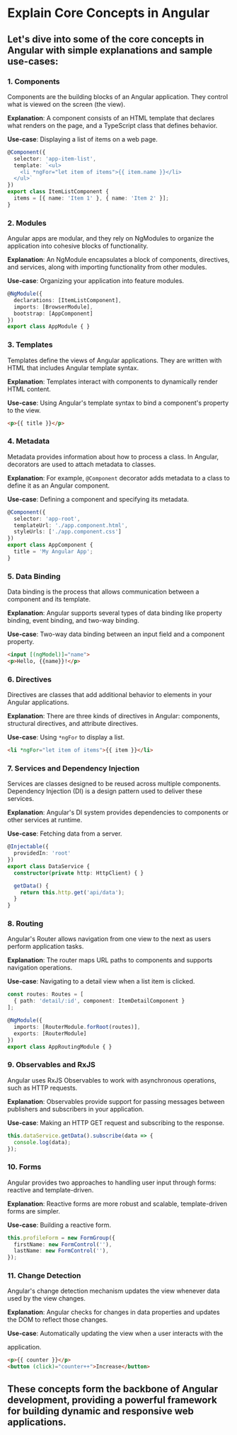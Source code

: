 # Explain Core Concepts in Angular

## Let's dive into some of the core concepts in Angular with simple explanations and sample use-cases:

### 1. Components
Components are the building blocks of an Angular application. They control what is viewed on the screen (the view).

**Explanation**: A component consists of an HTML template that declares what renders on the page, and a TypeScript class that defines behavior.

**Use-case**: Displaying a list of items on a web page.

```typescript
@Component({
  selector: 'app-item-list',
  template: `<ul>
    <li *ngFor="let item of items">{{ item.name }}</li>
  </ul>`
})
export class ItemListComponent {
  items = [{ name: 'Item 1' }, { name: 'Item 2' }];
}
```

### 2. Modules
Angular apps are modular, and they rely on NgModules to organize the application into cohesive blocks of functionality.

**Explanation**: An NgModule encapsulates a block of components, directives, and services, along with importing functionality from other modules.

**Use-case**: Organizing your application into feature modules.

```typescript
@NgModule({
  declarations: [ItemListComponent],
  imports: [BrowserModule],
  bootstrap: [AppComponent]
})
export class AppModule { }
```

### 3. Templates
Templates define the views of Angular applications. They are written with HTML that includes Angular template syntax.

**Explanation**: Templates interact with components to dynamically render HTML content.

**Use-case**: Using Angular's template syntax to bind a component's property to the view.

```html
<p>{{ title }}</p>
```

### 4. Metadata
Metadata provides information about how to process a class. In Angular, decorators are used to attach metadata to classes.

**Explanation**: For example, `@Component` decorator adds metadata to a class to define it as an Angular component.

**Use-case**: Defining a component and specifying its metadata.

```typescript
@Component({
  selector: 'app-root',
  templateUrl: './app.component.html',
  styleUrls: ['./app.component.css']
})
export class AppComponent {
  title = 'My Angular App';
}
```

### 5. Data Binding
Data binding is the process that allows communication between a component and its template.

**Explanation**: Angular supports several types of data binding like property binding, event binding, and two-way binding.

**Use-case**: Two-way data binding between an input field and a component property.

```html
<input [(ngModel)]="name">
<p>Hello, {{name}}!</p>
```

### 6. Directives
Directives are classes that add additional behavior to elements in your Angular applications.

**Explanation**: There are three kinds of directives in Angular: components, structural directives, and attribute directives.

**Use-case**: Using `*ngFor` to display a list.

```html
<li *ngFor="let item of items">{{ item }}</li>
```

### 7. Services and Dependency Injection
Services are classes designed to be reused across multiple components. Dependency Injection (DI) is a design pattern used to deliver these services.

**Explanation**: Angular's DI system provides dependencies to components or other services at runtime.

**Use-case**: Fetching data from a server.

```typescript
@Injectable({
  providedIn: 'root'
})
export class DataService {
  constructor(private http: HttpClient) { }

  getData() {
    return this.http.get('api/data');
  }
}
```

### 8. Routing
Angular's Router allows navigation from one view to the next as users perform application tasks.

**Explanation**: The router maps URL paths to components and supports navigation operations.

**Use-case**: Navigating to a detail view when a list item is clicked.

```typescript
const routes: Routes = [
  { path: 'detail/:id', component: ItemDetailComponent }
];

@NgModule({
  imports: [RouterModule.forRoot(routes)],
  exports: [RouterModule]
})
export class AppRoutingModule { }
```

### 9. Observables and RxJS
Angular uses RxJS Observables to work with asynchronous operations, such as HTTP requests.

**Explanation**: Observables provide support for passing messages between publishers and subscribers in your application.

**Use-case**: Making an HTTP GET request and subscribing to the response.

```typescript
this.dataService.getData().subscribe(data => {
  console.log(data);
});
```

### 10. Forms
Angular provides two approaches to handling user input through forms: reactive and template-driven.

**Explanation**: Reactive forms are more robust and scalable, template-driven forms are simpler.

**Use-case**: Building a reactive form.

```typescript
this.profileForm = new FormGroup({
  firstName: new FormControl(''),
  lastName: new FormControl(''),
});
```

### 11. Change Detection
Angular's change detection mechanism updates the view whenever data used by the view changes.

**Explanation**: Angular checks for changes in data properties and updates the DOM to reflect those changes.

**Use-case**: Automatically updating the view when a user interacts with the

 application.

```html
<p>{{ counter }}</p>
<button (click)="counter++">Increase</button>
```

## These concepts form the backbone of Angular development, providing a powerful framework for building dynamic and responsive web applications.